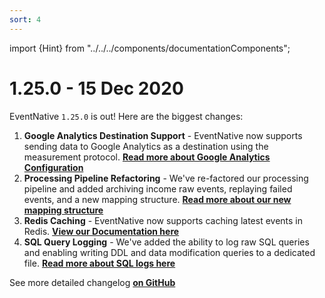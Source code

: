 ```yaml
---
sort: 4
---
```


import {Hint} from "../../../components/documentationComponents";

# 1.25.0 - 15 Dec 2020

EventNative `1.25.0` is out! Here are the biggest changes:

1. **Google Analytics Destination Support** - EventNative now supports sending data to Google Analytics as a destination using the measurement protocol. [**Read more about Google Analytics Configuration**](/docs/destinations-configuration/google-analytics)
2. **Processing Pipeline Refactoring** - We've re-factored our processing pipeline and added archiving income raw events, replaying failed events, and a new mapping structure. [**Read more about our new mapping structure**](/docs/configuration/schema-and-mappings)
3. **Redis Caching** - EventNative now supports caching latest events in Redis. [**View our Documentation here**](/docs/other-features/events-cache)
4. **SQL Query Logging** - We've added the ability to log raw SQL queries and enabling writing DDL and data modification queries to a dedicated file. [**Read more about SQL logs here** ](/docs/configuration/sql-query-logs)

<Hint>
    See more detailed changelog <a href="https://github.com/jitsucom/eventnative/releases"><b>on GitHub</b></a>
</Hint>